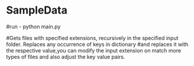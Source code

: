 # SampleData

#run - python main.py 


#Gets files with specified extensions, recursively in the specified input folder. Replaces any occurrence of keys in dictionary
#and replaces it with the respective value,you can modify the input extension on match more types of files and also adjust the key value pairs. 
